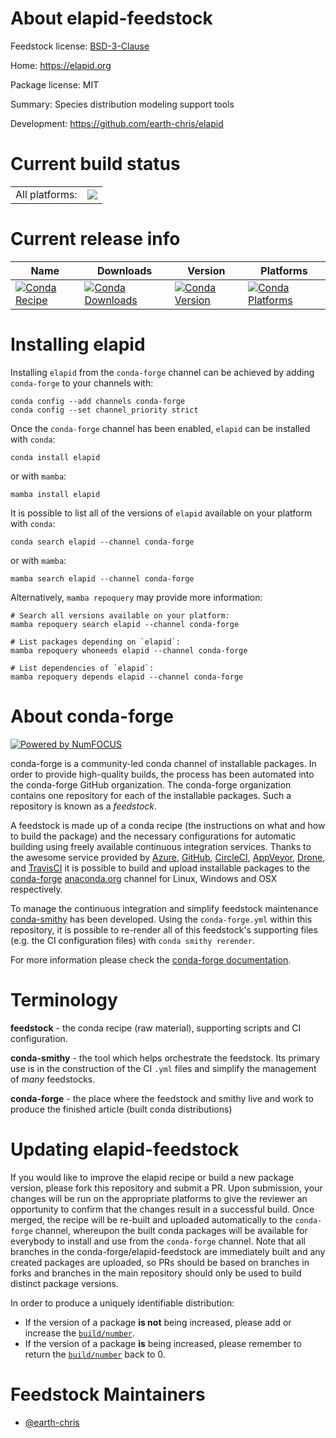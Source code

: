 About elapid-feedstock
======================

Feedstock license: [BSD-3-Clause](https://github.com/conda-forge/elapid-feedstock/blob/main/LICENSE.txt)

Home: https://elapid.org

Package license: MIT

Summary: Species distribution modeling support tools

Development: https://github.com/earth-chris/elapid

Current build status
====================


<table><tr><td>All platforms:</td>
    <td>
      <a href="https://dev.azure.com/conda-forge/feedstock-builds/_build/latest?definitionId=17552&branchName=main">
        <img src="https://dev.azure.com/conda-forge/feedstock-builds/_apis/build/status/elapid-feedstock?branchName=main">
      </a>
    </td>
  </tr>
</table>

Current release info
====================

| Name | Downloads | Version | Platforms |
| --- | --- | --- | --- |
| [![Conda Recipe](https://img.shields.io/badge/recipe-elapid-green.svg)](https://anaconda.org/conda-forge/elapid) | [![Conda Downloads](https://img.shields.io/conda/dn/conda-forge/elapid.svg)](https://anaconda.org/conda-forge/elapid) | [![Conda Version](https://img.shields.io/conda/vn/conda-forge/elapid.svg)](https://anaconda.org/conda-forge/elapid) | [![Conda Platforms](https://img.shields.io/conda/pn/conda-forge/elapid.svg)](https://anaconda.org/conda-forge/elapid) |

Installing elapid
=================

Installing `elapid` from the `conda-forge` channel can be achieved by adding `conda-forge` to your channels with:

```
conda config --add channels conda-forge
conda config --set channel_priority strict
```

Once the `conda-forge` channel has been enabled, `elapid` can be installed with `conda`:

```
conda install elapid
```

or with `mamba`:

```
mamba install elapid
```

It is possible to list all of the versions of `elapid` available on your platform with `conda`:

```
conda search elapid --channel conda-forge
```

or with `mamba`:

```
mamba search elapid --channel conda-forge
```

Alternatively, `mamba repoquery` may provide more information:

```
# Search all versions available on your platform:
mamba repoquery search elapid --channel conda-forge

# List packages depending on `elapid`:
mamba repoquery whoneeds elapid --channel conda-forge

# List dependencies of `elapid`:
mamba repoquery depends elapid --channel conda-forge
```


About conda-forge
=================

[![Powered by
NumFOCUS](https://img.shields.io/badge/powered%20by-NumFOCUS-orange.svg?style=flat&colorA=E1523D&colorB=007D8A)](https://numfocus.org)

conda-forge is a community-led conda channel of installable packages.
In order to provide high-quality builds, the process has been automated into the
conda-forge GitHub organization. The conda-forge organization contains one repository
for each of the installable packages. Such a repository is known as a *feedstock*.

A feedstock is made up of a conda recipe (the instructions on what and how to build
the package) and the necessary configurations for automatic building using freely
available continuous integration services. Thanks to the awesome service provided by
[Azure](https://azure.microsoft.com/en-us/services/devops/), [GitHub](https://github.com/),
[CircleCI](https://circleci.com/), [AppVeyor](https://www.appveyor.com/),
[Drone](https://cloud.drone.io/welcome), and [TravisCI](https://travis-ci.com/)
it is possible to build and upload installable packages to the
[conda-forge](https://anaconda.org/conda-forge) [anaconda.org](https://anaconda.org/)
channel for Linux, Windows and OSX respectively.

To manage the continuous integration and simplify feedstock maintenance
[conda-smithy](https://github.com/conda-forge/conda-smithy) has been developed.
Using the ``conda-forge.yml`` within this repository, it is possible to re-render all of
this feedstock's supporting files (e.g. the CI configuration files) with ``conda smithy rerender``.

For more information please check the [conda-forge documentation](https://conda-forge.org/docs/).

Terminology
===========

**feedstock** - the conda recipe (raw material), supporting scripts and CI configuration.

**conda-smithy** - the tool which helps orchestrate the feedstock.
                   Its primary use is in the construction of the CI ``.yml`` files
                   and simplify the management of *many* feedstocks.

**conda-forge** - the place where the feedstock and smithy live and work to
                  produce the finished article (built conda distributions)


Updating elapid-feedstock
=========================

If you would like to improve the elapid recipe or build a new
package version, please fork this repository and submit a PR. Upon submission,
your changes will be run on the appropriate platforms to give the reviewer an
opportunity to confirm that the changes result in a successful build. Once
merged, the recipe will be re-built and uploaded automatically to the
`conda-forge` channel, whereupon the built conda packages will be available for
everybody to install and use from the `conda-forge` channel.
Note that all branches in the conda-forge/elapid-feedstock are
immediately built and any created packages are uploaded, so PRs should be based
on branches in forks and branches in the main repository should only be used to
build distinct package versions.

In order to produce a uniquely identifiable distribution:
 * If the version of a package **is not** being increased, please add or increase
   the [``build/number``](https://docs.conda.io/projects/conda-build/en/latest/resources/define-metadata.html#build-number-and-string).
 * If the version of a package **is** being increased, please remember to return
   the [``build/number``](https://docs.conda.io/projects/conda-build/en/latest/resources/define-metadata.html#build-number-and-string)
   back to 0.

Feedstock Maintainers
=====================

* [@earth-chris](https://github.com/earth-chris/)

